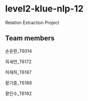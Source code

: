 # level2-klue-nlp-12
Relation Extraction Project

## Team members
손윤환_T6014

최새연_T6172

허재하_T6187

황기중_T6189

황인수_T6192
